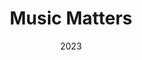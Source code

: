 ---
title: "Music Matters"
date: 2023
draft: false
type: "track"
genres: ["breaks","techno"]
music_categories: ["mixes"]
rank: 10
soundcloud_url: "https://soundcloud.com/kettle9999/music-matters-mix"
---